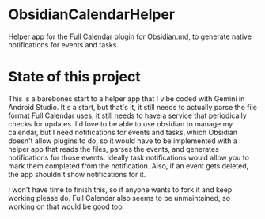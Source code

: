 # ObsidianCalendarHelper
Helper app for the [Full Calendar](https://github.com/obsidian-community/obsidian-full-calendar?tab=readme-ov-file) plugin for [Obsidian.md](https://obsidian.md/), to generate native notifications for events and tasks.

# State of this project
This is a barebones start to a helper app that I vibe coded with Gemini in Android Studio. It's a start, but that's it, it still needs to actually parse the file format Full Calendar uses, it still needs to have a service that periodically checks for updates. I'd love to be able to use obsidian to manage my calendar, but I need notifications for events and tasks, which Obsidian doesn't allow plugins to do, so it would have to be implemented with a helper app that reads the files, parses the events, and generates notifications for those events. Ideally task notifications would allow you to mark them completed from the notification. Also, if an event gets deleted, the app shouldn't show notifications for it. 

I won't have time to finish this, so if anyone wants to fork it and keep working please do. Full Calendar also seems to be unmaintained, so working on that would be good too.
